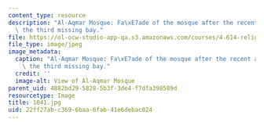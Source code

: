 ```yaml
---
content_type: resource
description: "Al-Aqmar Mosque: Fa\xE7ade of the mosque after the recent addition of\
  \ the third missing bay."
file: https://ol-ocw-studio-app-qa.s3.amazonaws.com/courses/4-614-religious-architecture-and-islamic-cultures-fall-2002/22ff27abc3696baa6fab41e6debac024_1041.jpg
file_type: image/jpeg
image_metadata:
  caption: "Al-Aqmar Mosque: Fa\xE7ade of the mosque after the recent addition of\
    \ the third missing bay."
  credit: ''
  image-alt: View of Al-Aqmar Mosque
parent_uid: 4882bd29-5828-5b3f-3de4-f7dfa398509d
resourcetype: Image
title: 1041.jpg
uid: 22ff27ab-c369-6baa-6fab-41e6debac024
---
```

